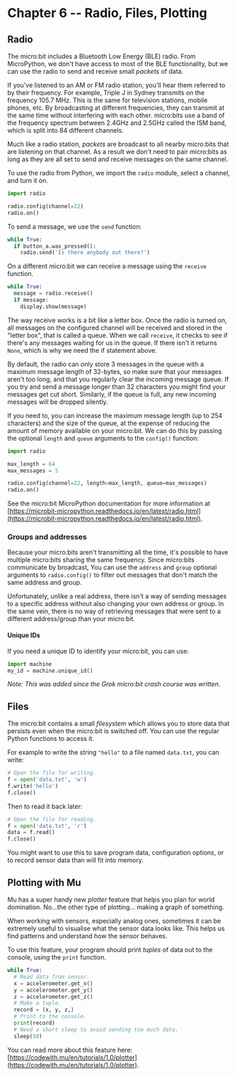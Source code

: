# Chapter 6 -- Radio, Files, Plotting

## Radio

The micro:bit includes a Bluetooth Low Energy (BLE) radio. From MicroPython, we don't have access to most of the BLE functionality, but we can use the radio to send and receive small *packets* of data.

If you've listened to an AM or FM radio station, you'll hear them referred to by their frequency. For example, Triple J in Sydney transmits on the frequency 105.7 MHz. This is the same for television stations, mobile phones, etc. By broadcasting at different frequencies, they can transmit at the same time without interfering with each other. micro:bits use a band of the frequency spectrum between 2.4GHz and 2.5GHz called the ISM band, which is split into 84 different channels.

Much like a radio station, *packets* are broadcast to all nearby micro:bits that are listening on that channel. As a result we don't need to pair micro:bits as long as they are all set to send and receive messages on the same channel.

To use the radio from Python, we import the `radio` module, select a channel, and turn it on.

```python
import radio

radio.config(channel=22)
radio.on()
```

To send a message, we use the `send` function:

```python
while True:
  if button_a.was_pressed():
    radio.send('Is there anybody out there?')
```

On a different micro:bit we can receive a message using the `receive` function.

```python
while True:
  message = radio.receive()
  if message:
    display.show(message)
```

The way receive works is a bit like a letter box. Once the radio is turned on, all messages on the configured channel will be received and stored in the "letter box", that is called a queue. When we call `receive`, it checks to see if there's any messages waiting for us in the queue. If there isn't it returns `None`, which is why we need the if statement above. 

By default, the radio can only store 3 messages in the queue with a maximum message length of 32-bytes, so make sure that your messages aren't too long, and that you regularly clear the incoming message queue. If you try and send a message longer than 32 characters you might find your messages get cut short. Similarly, if the queue is full, any new incoming messages will be dropped silently.

If you need to, you can increase the maximum message length (up to 254 characters) and the size of the queue, at the expense of reducing the amount of memory available on your micro:bit. We can do this by passing the optional `length` and `queue` arguments to the `config()` function:

```python
import radio

max_length = 64
max_messages = 5

radio.config(channel=22, length=max_length, queue=max_messages)
radio.on()
```

See the micro:bit MicroPython documentation for more information at [https://microbit-micropython.readthedocs.io/en/latest/radio.html](https://microbit-micropython.readthedocs.io/en/latest/radio.html).

### Groups and addresses

Because your micro:bits aren't transmitting all the time, it's possible to have multiple micro:bits sharing the same frequency. Since micro:bits communicate by broadcast, You can use the `address` and `group` optional arguments to `radio.config()` to filter out messages that don't match the same address and group. 

Unfortunately, unlike a real address, there isn't a way of sending messages to a specific address without also changing your own address or group. In the same vein, there is no way of retrieving messages that were sent to a different address/group than your micro:bit.

#### Unique IDs

If you need a unique ID to identify your micro:bit, you can use:

```python
import machine
my_id = machine.unique_id()
```

*Note: This was added since the Grok micro:bit crash course was written.*

## Files

The micro:bit contains a small *filesystem* which allows you to store data that persists even when the micro:bit is switched off. You can use the regular Python functions to access it.

For example to write the string `"hello"` to a file named `data.txt`, you can write:

```python
# Open the file for writing.
f = open('data.txt', 'w')
f.write('hello')
f.close()
```

Then to read it back later:

```python
# Open the file for reading.
f = open('data.txt', 'r')
data = f.read()
f.close()
```

You might want to use this to save program data, configuration options, or to record sensor data than will fit into memory.

## Plotting with Mu

Mu has a super handy new *plotter* feature that helps you plan for world domination. No...the other type of plotting... making a graph of something.

When working with sensors, especially analog ones, sometimes it can be extremely useful to visualise what the sensor data looks like. This helps us find patterns and understand how the sensor behaves.

To use this feature, your program should print *tuples* of data out to the console, using the `print` function.

```python
while True:
  # Read data from sensor.
  x = accelerometer.get_x()
  y = accelerometer.get_y()
  z = accelerometer.get_z()
  # Make a tuple.
  record = (x, y, z,)
  # Print to the console.
  print(record)
  # Need a short sleep to avoid sending too much data.
  sleep(50)
```

You can read more about this feature here: [https://codewith.mu/en/tutorials/1.0/plotter](https://codewith.mu/en/tutorials/1.0/plotter).
